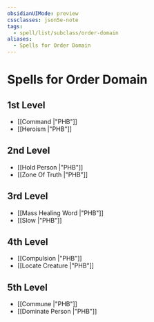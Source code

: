 ```yaml
---
obsidianUIMode: preview
cssclasses: json5e-note
tags:
  - spell/list/subclass/order-domain
aliases:
  - Spells for Order Domain
---
```

# Spells for Order Domain

## 1st Level

- [[Command \|"PHB"]] 
- [[Heroism \|"PHB"]] 

## 2nd Level

- [[Hold Person \|"PHB"]] 
- [[Zone Of Truth \|"PHB"]] 

## 3rd Level

- [[Mass Healing Word \|"PHB"]] 
- [[Slow \|"PHB"]] 

## 4th Level

- [[Compulsion \|"PHB"]] 
- [[Locate Creature \|"PHB"]] 

## 5th Level

- [[Commune \|"PHB"]] 
- [[Dominate Person \|"PHB"]]

